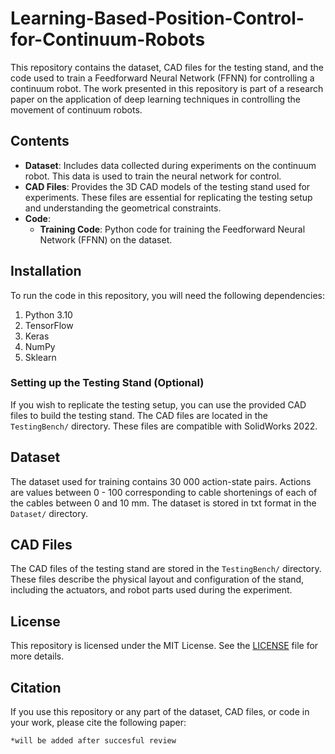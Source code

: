# Learning-Based-Position-Control-for-Continuum-Robots


This repository contains the dataset, CAD files for the testing stand, and the code used to train a Feedforward Neural Network (FFNN) for controlling a continuum robot. The work presented in this repository is part of a research paper on the application of deep learning techniques in controlling the movement of continuum robots.

## Contents

- **Dataset**: Includes data collected during experiments on the continuum robot. This data is used to train the neural network for control.
- **CAD Files**: Provides the 3D CAD models of the testing stand used for experiments. These files are essential for replicating the testing setup and understanding the geometrical constraints.
- **Code**:
  - **Training Code**: Python code for training the Feedforward Neural Network (FFNN) on the dataset.


## Installation

To run the code in this repository, you will need the following dependencies:

1. Python 3.10
2. TensorFlow
3. Keras
4. NumPy
5. Sklearn

### Setting up the Testing Stand (Optional)

If you wish to replicate the testing setup, you can use the provided CAD files to build the testing stand. The CAD files are located in the `TestingBench/` directory. These files are compatible with SolidWorks 2022.

## Dataset

The dataset used for training contains 30 000 action-state pairs. Actions are values between 0 - 100 corresponding to cable shortenings of each of the cables between 0 and 10 mm.  The dataset is stored in txt format in the `Dataset/` directory.

## CAD Files

The CAD files of the testing stand are stored in the `TestingBench/` directory. These files describe the physical layout and configuration of the stand, including the actuators, and robot parts used during the experiment.


## License

This repository is licensed under the MIT License. See the [LICENSE](LICENSE) file for more details.

## Citation

If you use this repository or any part of the dataset, CAD files, or code in your work, please cite the following paper:

```
*will be added after succesful review
```
